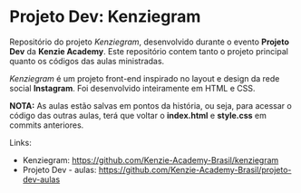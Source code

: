 # Projeto Dev: Kenziegram

Repositório do projeto *Kenziegram*, desenvolvido durante o evento **Projeto Dev** da **Kenzie Academy**. Este repositório contem tanto o projeto principal quanto os códigos das aulas ministradas.

*Kenziegram*  é um projeto front-end inspirado no layout e design da rede social **Instagram**. Foi desenvolvido inteiramente em HTML e CSS.

**NOTA:** As aulas estão salvas em pontos da história, ou seja, para acessar o código das outras aulas, terá que voltar o **index.html** e **style.css** em commits anteriores.

Links:
- Kenziegram: https://github.com/Kenzie-Academy-Brasil/kenziegram
- Projeto Dev - aulas: https://github.com/Kenzie-Academy-Brasil/projeto-dev-aulas